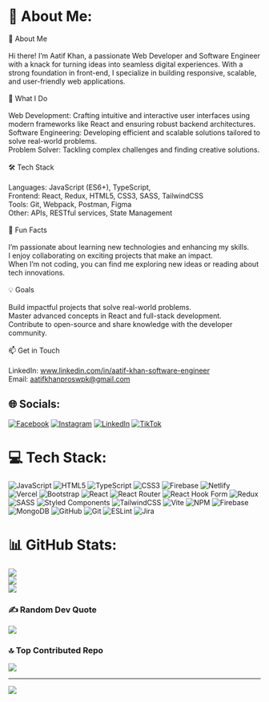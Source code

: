 # 💫 About Me:
🔭 About Me<br><br>Hi there! I’m Aatif Khan, a passionate Web Developer and Software Engineer with a knack for turning ideas into seamless digital experiences. With a strong foundation in front-end, I specialize in building responsive, scalable, and user-friendly web applications.<br><br>🚀 What I Do<br><br>Web Development: Crafting intuitive and interactive user interfaces using modern frameworks like React and ensuring robust backend architectures.<br>Software Engineering: Developing efficient and scalable solutions tailored to solve real-world problems.<br>Problem Solver: Tackling complex challenges and finding creative solutions.<br><br>🛠️ Tech Stack<br><br>Languages: JavaScript (ES6+), TypeScript, <br>Frontend: React, Redux, HTML5, CSS3, SASS, TailwindCSS<br>Tools: Git, Webpack, Postman, Figma<br>Other: APIs, RESTful services, State Management<br><br>🌟 Fun Facts<br><br>I’m passionate about learning new technologies and enhancing my skills.<br>I enjoy collaborating on exciting projects that make an impact.<br>When I’m not coding, you can find me exploring new ideas or reading about tech innovations.<br><br>💡 Goals<br><br>Build impactful projects that solve real-world problems.<br>Master advanced concepts in React and full-stack development.<br>Contribute to open-source and share knowledge with the developer community.<br><br>📫 Get in Touch<br><br>LinkedIn: www.linkedin.com/in/aatif-khan-software-engineer<br>Email: aatifkhanproswpk@gmail.com


## 🌐 Socials:
[![Facebook](https://img.shields.io/badge/Facebook-%231877F2.svg?logo=Facebook&logoColor=white)]([https://facebook.com/AatifKhan](https://www.facebook.com/share/1BBmCkF5dn/?mibextid=LQQJ4d)) [![Instagram](https://img.shields.io/badge/Instagram-%23E4405F.svg?logo=Instagram&logoColor=white)]([https://instagram.com/AatifKhan](https://www.instagram.com/aatifkhan4o4/profilecard/?igsh=dms0bDlxNXY0Y2hx)) [![LinkedIn](https://img.shields.io/badge/LinkedIn-%230077B5.svg?logo=linkedin&logoColor=white)](www.linkedin.com/in/aatif-khan-software-engineer) [![TikTok](https://img.shields.io/badge/TikTok-%23000000.svg?logo=TikTok&logoColor=white)]([https://tiktok.com/@AatifKhan](https://www.tiktok.com/@aatif._.khann?_t=8ruNFwJckp0&_r=1)) 

# 💻 Tech Stack:
![JavaScript](https://img.shields.io/badge/javascript-%23323330.svg?style=for-the-badge&logo=javascript&logoColor=%23F7DF1E) ![HTML5](https://img.shields.io/badge/html5-%23E34F26.svg?style=for-the-badge&logo=html5&logoColor=white) ![TypeScript](https://img.shields.io/badge/typescript-%23007ACC.svg?style=for-the-badge&logo=typescript&logoColor=white) ![CSS3](https://img.shields.io/badge/css3-%231572B6.svg?style=for-the-badge&logo=css3&logoColor=white) ![Firebase](https://img.shields.io/badge/firebase-%23039BE5.svg?style=for-the-badge&logo=firebase) ![Netlify](https://img.shields.io/badge/netlify-%23000000.svg?style=for-the-badge&logo=netlify&logoColor=#00C7B7) ![Vercel](https://img.shields.io/badge/vercel-%23000000.svg?style=for-the-badge&logo=vercel&logoColor=white) ![Bootstrap](https://img.shields.io/badge/bootstrap-%238511FA.svg?style=for-the-badge&logo=bootstrap&logoColor=white) ![React](https://img.shields.io/badge/react-%2320232a.svg?style=for-the-badge&logo=react&logoColor=%2361DAFB) ![React Router](https://img.shields.io/badge/React_Router-CA4245?style=for-the-badge&logo=react-router&logoColor=white) ![React Hook Form](https://img.shields.io/badge/React%20Hook%20Form-%23EC5990.svg?style=for-the-badge&logo=reacthookform&logoColor=white) ![Redux](https://img.shields.io/badge/redux-%23593d88.svg?style=for-the-badge&logo=redux&logoColor=white) ![SASS](https://img.shields.io/badge/SASS-hotpink.svg?style=for-the-badge&logo=SASS&logoColor=white) ![Styled Components](https://img.shields.io/badge/styled--components-DB7093?style=for-the-badge&logo=styled-components&logoColor=white) ![TailwindCSS](https://img.shields.io/badge/tailwindcss-%2338B2AC.svg?style=for-the-badge&logo=tailwind-css&logoColor=white) ![Vite](https://img.shields.io/badge/vite-%23646CFF.svg?style=for-the-badge&logo=vite&logoColor=white) ![NPM](https://img.shields.io/badge/NPM-%23CB3837.svg?style=for-the-badge&logo=npm&logoColor=white) ![Firebase](https://img.shields.io/badge/firebase-a08021?style=for-the-badge&logo=firebase&logoColor=ffcd34) ![MongoDB](https://img.shields.io/badge/MongoDB-%234ea94b.svg?style=for-the-badge&logo=mongodb&logoColor=white) ![GitHub](https://img.shields.io/badge/github-%23121011.svg?style=for-the-badge&logo=github&logoColor=white) ![Git](https://img.shields.io/badge/git-%23F05033.svg?style=for-the-badge&logo=git&logoColor=white) ![ESLint](https://img.shields.io/badge/ESLint-4B3263?style=for-the-badge&logo=eslint&logoColor=white) ![Jira](https://img.shields.io/badge/jira-%230A0FFF.svg?style=for-the-badge&logo=jira&logoColor=white)
# 📊 GitHub Stats:
![](https://github-readme-stats.vercel.app/api?username=Aatif-K47&theme=neon&hide_border=false&include_all_commits=false&count_private=false)<br/>
![](https://github-readme-streak-stats.herokuapp.com/?user=Aatif-K47&theme=neon&hide_border=false)<br/>
![](https://github-readme-stats.vercel.app/api/top-langs/?username=Aatif-K47&theme=neon&hide_border=false&include_all_commits=false&count_private=false&layout=compact)

### ✍️ Random Dev Quote
![](https://quotes-github-readme.vercel.app/api?type=horizontal&theme=radical)

### 🔝 Top Contributed Repo
![](https://github-contributor-stats.vercel.app/api?username=Aatif-K47&limit=5&theme=dark&combine_all_yearly_contributions=true)

---
[![](https://visitcount.itsvg.in/api?id=Aatif-K47&icon=0&color=0)](https://visitcount.itsvg.in)

